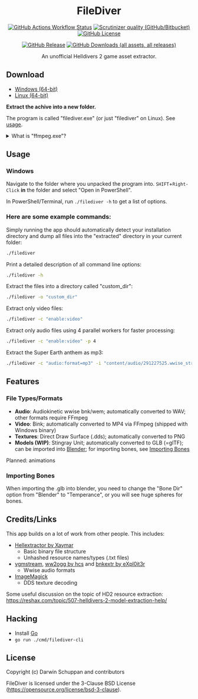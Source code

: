 <div align="center">

# FileDiver

[![GitHub Actions Workflow Status](https://img.shields.io/github/actions/workflow/status/xypwn/filediver/.github%2Fworkflows%2Fbuild-release.yml)](https://github.com/xypwn/filediver/actions)
[![Scrutinizer quality (GitHub/Bitbucket)](https://img.shields.io/scrutinizer/quality/g/xypwn/filediver)](https://scrutinizer-ci.com/g/xypwn/filediver)
[![GitHub License](https://img.shields.io/github/license/xypwn/filediver)](https://opensource.org/license/bsd-3-clause)

[![GitHub Release](https://img.shields.io/github/v/release/xypwn/filediver)](https://github.com/xypwn/filediver/releases/latest/)
[![GitHub Downloads (all assets, all releases)](https://img.shields.io/github/downloads/xypwn/filediver/total)](https://github.com/xypwn/filediver/releases/latest/)

An unofficial Helldivers 2 game asset extractor.
</div>

## Download
- [Windows (64-bit)](https://github.com/xypwn/filediver/releases/latest/download/filediver-windows-amd64.zip)
- [Linux (64-bit)](https://github.com/xypwn/filediver/releases/latest/download/filediver-linux-amd64.tar.gz)

**Extract the achive into a new folder.**

The program is called "filediver.exe" (or just "filediver" on Linux). See [usage](#usage).

<details>
<summary>What is "ffmpeg.exe"?</summary>

"ffmpeg.exe" ([FFmpeg](https://ffmpeg.org/)) is used for converting video and audio files. It is downloaded from an official source by the [GitHub workflow](https://github.com/xypwn/filediver/blob/master/.github/workflows/build-release.yml) that generates the .zip archive you can download.

You only need to keep it in the folder if you don't have it installed on your computer already.
</details>

## Usage
### Windows
Navigate to the folder where you unpacked the program into. `SHIFT`+`Right-Click` **in** the folder and select "Open in PowerShell".

In PowerShell/Terminal, run `./filediver -h` to get a list of options.

### Here are some example commands:

Simply running the app should automatically detect your installation directory and dump all files into the "extracted" directory in your current folder:
```sh
./filediver
```

Print a detailed description of all command line options:
```sh
./filediver -h
```

Extract the files into a directory called "custom_dir":
```sh
./filediver -o "custom_dir"
```

Extract only video files:
```sh
./filediver -c "enable:video"
```

Extract only audio files using 4 parallel workers for faster processing:
```sh
./filediver -c "enable:video" -p 4
```

Extract the Super Earth anthem as mp3:
```sh
./filediver -c "audio:format=mp3" -i "content/audio/291227525.wwise_stream"
```

## Features
### File Types/Formats
- **Audio**: Audiokinetic wwise bnk/wem; automatically converted to WAV; other formats require FFmpeg
- **Video**: Bink; automatically converted to MP4 via FFmpeg (shipped with Windows binary)
- **Textures**: Direct Draw Surface (.dds); automatically converted to PNG
- **Models (WIP)**: Stingray Unit; automatically converted to GLB (=glTF); can be imported into [Blender](https://www.blender.org/); for importing bones, see [Importing Bones](#importing-bones)

Planned: animations

### Importing Bones
When importing the .glb into blender, you need to change the "Bone Dir" option from "Blender" to "Temperance", or you will see huge spheres for bones.

## Credits/Links
This app builds on a lot of work from other people. This includes:
- [Hellextractor by Xaymar](https://github.com/Xaymar/Hellextractor)
	- Basic binary file structure
	- Unhashed resource names/types (.txt files)
- [vgmstream](https://github.com/vgmstream/vgmstream), [ww2ogg by hcs](https://github.com/hcs64/ww2ogg) and [bnkextr by eXpl0it3r](https://github.com/eXpl0it3r/bnkextr)
	- Wwise audio formats
- [ImageMagick](https://imagemagick.org)
	- DDS texture decoding

Some useful discussion on the topic of HD2 resource extraction: https://reshax.com/topic/507-helldivers-2-model-extraction-help/

## Hacking
- Install [Go](https://go.dev/dl/)
- `go run ./cmd/filediver-cli`

## License
Copyright (c) Darwin Schuppan and contributors

FileDiver is licensed under the 3-Clause BSD License (https://opensource.org/license/bsd-3-clause).
